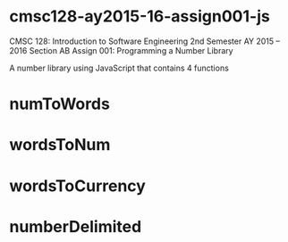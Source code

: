 # cmsc128-ay2015-16-assign001-js
CMSC 128: Introduction to Software Engineering
2nd Semester AY 2015 – 2016
Section AB
Assign 001: Programming a Number Library

A number library using JavaScript that contains 4 functions
# numToWords
# wordsToNum
# wordsToCurrency
# numberDelimited
